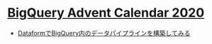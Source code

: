 # [BigQuery Advent Calendar 2020](https://qiita.com/advent-calendar/2020/bigquery)

- [DataformでBigQuery内のデータパイプラインを構築してみる](https://zenn.dev/y2000/articles/64022dcb2d71)
